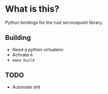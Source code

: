 # What is this?

Python bindings for the rust servicepoint library.

## Building

* Need a python virtualenv
* Activate it
* `make build`

## TODO

* Automate shit
